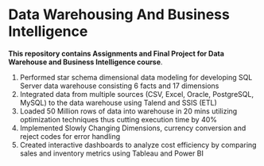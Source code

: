 # Data Warehousing And Business Intelligence

**This repository contains Assignments and Final Project for Data Warehouse and Business Intelligence course**.

1. Performed star schema dimensional data modeling for developing SQL Server data warehouse consisting 6 facts and 17 dimensions
2. Integrated data from multiple sources (CSV, Excel, Oracle, PostgreSQL, MySQL) to the data warehouse using Talend and SSIS (ETL) 
3. Loaded 50 Million rows of data into warehouse in 20 mins utilizing optimization techniques thus cutting execution time by 40%
4. Implemented Slowly Changing Dimensions, currency conversion and reject codes for error handling
5. Created interactive dashboards to analyze cost efficiency by comparing sales and inventory metrics using Tableau and Power BI



              
